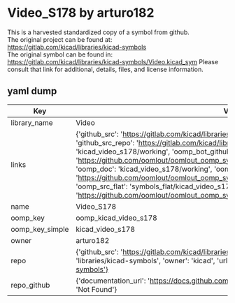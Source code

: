 # Video_S178 by arturo182  
This is a harvested standardized copy of a symbol from github.  
The original project can be found at:  
https://gitlab.com/kicad/libraries/kicad-symbols  
The original symbol can be found in:
https://gitlab.com/kicad/libraries/kicad-symbols/Video.kicad_sym
Please consult that link for additional, details, files, and license information.  
## yaml dump  
| Key | Value |  
| --- | --- |  
| library_name | Video |  
| links | {'github_src': 'https://gitlab.com/kicad/libraries/kicad-symbols/Video.kicad_sym', 'github_src_repo': 'https://gitlab.com/kicad/libraries/kicad-symbols', 'oomp_bot': 'kicad_video_s178/working', 'oomp_bot_github': 'https://github.com/oomlout/oomlout_oomp_symbol_bot/tree/main/kicad_video_s178/working', 'oomp_doc': 'kicad_video_s178/working', 'oomp_doc_github': 'https://github.com/oomlout/oomlout_oomp_symbol_doc/tree/main/kicad_video_s178/working', 'oomp_src_flat': 'symbols_flat/kicad_video_s178/working', 'oomp_src_flat_github': 'https://github.com/oomlout/oomlout_oomp_symbol_src/tree/main/kicad_video_s178/working'} |  
| name | Video_S178 |  
| oomp_key | oomp_kicad_video_s178 |  
| oomp_key_simple | kicad_video_s178 |  
| owner | arturo182 |  
| repo | {'github_src': 'https://gitlab.com/kicad/libraries/kicad-symbols/Video.kicad_sym', 'name': 'libraries/kicad-symbols', 'owner': 'kicad', 'url': 'https://gitlab.com/kicad/libraries/kicad-symbols'} |  
| repo_github | {'documentation_url': 'https://docs.github.com/rest/repos/repos#get-a-repository', 'message': 'Not Found'} |  


